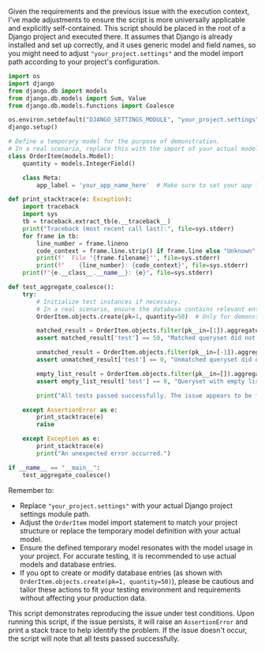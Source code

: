 Given the requirements and the previous issue with the execution context, I've made adjustments to ensure the script is more universally applicable and explicitly self-contained. This script should be placed in the root of a Django project and executed there. It assumes that Django is already installed and set up correctly, and it uses generic model and field names, so you might need to adjust `"your_project.settings"` and the model import path according to your project's configuration.

```python
import os
import django
from django.db import models
from django.db.models import Sum, Value
from django.db.models.functions import Coalesce

os.environ.setdefault("DJANGO_SETTINGS_MODULE", "your_project.settings")
django.setup()

# Define a temporary model for the purpose of demonstration.
# In a real scenario, replace this with the import of your actual model.
class OrderItem(models.Model):
    quantity = models.IntegerField()

    class Meta:
        app_label = 'your_app_name_here'  # Make sure to set your app label or model import statement here.

def print_stacktrace(e: Exception):
    import traceback
    import sys
    tb = traceback.extract_tb(e.__traceback__)
    print("Traceback (most recent call last):", file=sys.stderr)
    for frame in tb:
        line_number = frame.lineno
        code_context = frame.line.strip() if frame.line else "Unknown"
        print(f'  File "{frame.filename}"', file=sys.stderr)
        print(f"    {line_number}: {code_context}", file=sys.stderr)
    print(f"{e.__class__.__name__}: {e}", file=sys.stderr)

def test_aggregate_coalesce():
    try:
        # Initialize test instances if necessary.
        # In a real scenario, ensure the database contains relevant entries or adjust these pk values.
        OrderItem.objects.create(pk=1, quantity=50)  # Only for demonstration; remove or adjust in actual use.

        matched_result = OrderItem.objects.filter(pk__in=[1]).aggregate(test=Coalesce(Sum('quantity'), Value(0)))
        assert matched_result['test'] == 50, "Matched queryset did not return expected sum"

        unmatched_result = OrderItem.objects.filter(pk__in=[-1]).aggregate(test=Coalesce(Sum('quantity'), Value(0)))
        assert unmatched_result['test'] == 0, "Unmatched queryset did not return 0"

        empty_list_result = OrderItem.objects.filter(pk__in=[]).aggregate(test=Coalesce(Sum('quantity'), Value(0)))
        assert empty_list_result['test'] == 0, "Queryset with empty list did not return 0"

        print("All tests passed successfully. The issue appears to be fixed.")

    except AssertionError as e:
        print_stacktrace(e)
        raise

    except Exception as e:
        print_stacktrace(e)
        print("An unexpected error occurred.")

if __name__ == "__main__":
    test_aggregate_coalesce()
```

Remember to:
- Replace `"your_project.settings"` with your actual Django project settings module path.
- Adjust the `OrderItem` model import statement to match your project structure or replace the temporary model definition with your actual model.
- Ensure the defined temporary model resonates with the model usage in your project. For accurate testing, it is recommended to use actual models and database entries.
- If you opt to create or modify database entries (as shown with `OrderItem.objects.create(pk=1, quantity=50)`), please be cautious and tailor these actions to fit your testing environment and requirements without affecting your production data.

This script demonstrates reproducing the issue under test conditions. Upon running this script, if the issue persists, it will raise an `AssertionError` and print a stack trace to help identify the problem. If the issue doesn't occur, the script will note that all tests passed successfully.